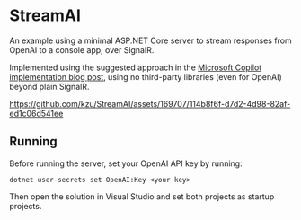 # StreamAI

An example using a minimal ASP.NET Core server to stream responses 
from OpenAI to a console app, over SignalR.

Implemented using the suggested approach in the 
[Microsoft Copilot implementation blog post](https://devblogs.microsoft.com/dotnet/building-ai-powered-bing-chat-with-signalr-and-other-open-source-tools/#deep-dive-how-do-we-use-signalr),
using no third-party libraries (even for OpenAI) beyond plain SignalR.

https://github.com/kzu/StreamAI/assets/169707/114b8f6f-d7d2-4d98-82af-ed1c06d541ee

## Running

Before running the server, set your OpenAI API key by running:

```shell
dotnet user-secrets set OpenAI:Key <your key>
```

Then open the solution in Visual Studio and set both projects 
as startup projects.